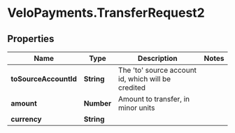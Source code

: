 # VeloPayments.TransferRequest2

## Properties

Name | Type | Description | Notes
------------ | ------------- | ------------- | -------------
**toSourceAccountId** | **String** | The &#39;to&#39; source account id, which will be credited | 
**amount** | **Number** | Amount to transfer, in minor units | 
**currency** | **String** |  | 


